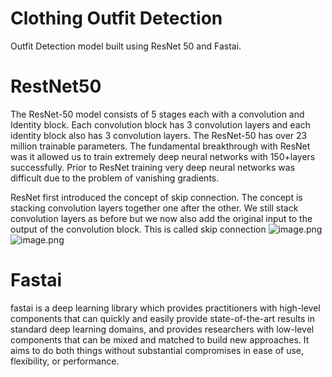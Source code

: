 # Clothing Outfit Detection
 Outfit Detection model built using ResNet 50 and Fastai.
 
 # RestNet50
 The ResNet-50 model consists of 5 stages each with a convolution and Identity block. Each convolution block has 3 convolution layers and each identity block also has 3 convolution layers. The ResNet-50 has over 23 million trainable parameters. The fundamental breakthrough with ResNet was it allowed us to train extremely deep neural networks with 150+layers successfully. Prior to ResNet training very deep neural networks was difficult due to the problem of vanishing gradients.

ResNet first introduced the concept of skip connection. The concept is stacking convolution layers together one after the other. We still stack convolution layers as before but we now also add the original input to the output of the convolution block. This is called skip connection
![image.png](https://miro.medium.com/max/1400/1*hEU7S-EiVqcmtAlj6kgfRA.png)
![image.png](https://miro.medium.com/max/1140/1*D0F3UitQ2l5Q0Ak-tjEdJg.png)

# Fastai
fastai is a deep learning library which provides practitioners with high-level components that can quickly and easily provide state-of-the-art results in standard deep learning domains, and provides researchers with low-level components that can be mixed and matched to build new approaches. It aims to do both things without substantial compromises in ease of use, flexibility, or performance. 

